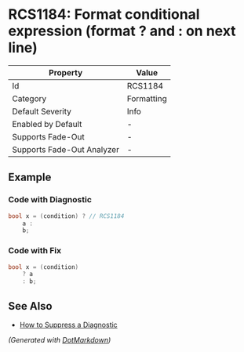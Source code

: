 # RCS1184: Format conditional expression \(format ? and : on next line\)

| Property                    | Value      |
| --------------------------- | ---------- |
| Id                          | RCS1184    |
| Category                    | Formatting |
| Default Severity            | Info       |
| Enabled by Default          | \-         |
| Supports Fade\-Out          | \-         |
| Supports Fade\-Out Analyzer | \-         |

## Example

### Code with Diagnostic

```csharp
bool x = (condition) ? // RCS1184
    a :
    b;
```

### Code with Fix

```csharp
bool x = (condition)
    ? a
    : b;
```

## See Also

* [How to Suppress a Diagnostic](../HowToConfigureAnalyzers.md#how-to-suppress-a-diagnostic)


*\(Generated with [DotMarkdown](http://github.com/JosefPihrt/DotMarkdown)\)*